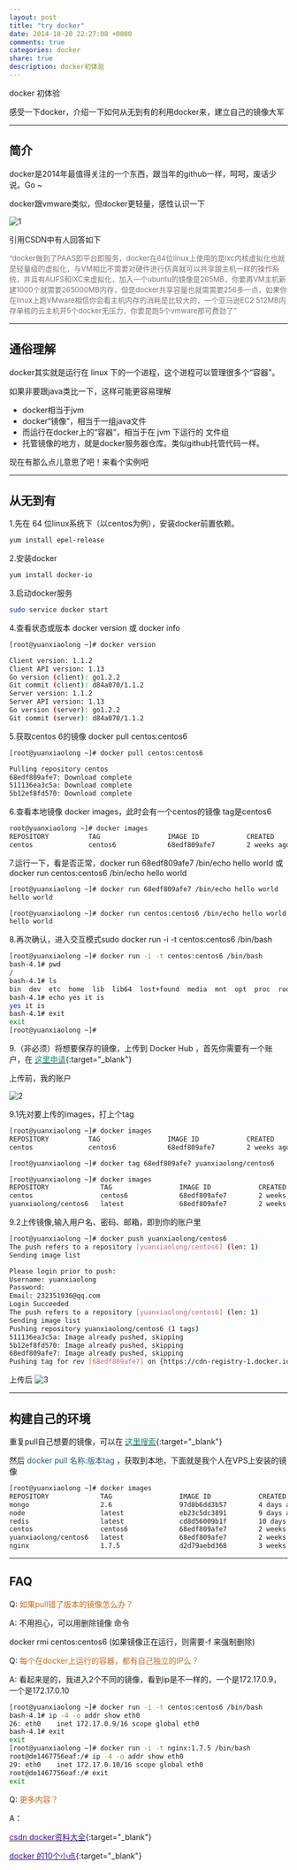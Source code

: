 ```yaml
---
layout: post
title: "try docker"
date: 2014-10-20 22:27:08 +0800
comments: true
categories: docker
share: true
description: docker初体验
---
```

docker 初体验

<!--more-->
感受一下docker，介绍一下如何从无到有的利用docker来，建立自己的镜像大军

---

## 简介

docker是2014年最值得关注的一个东西，跟当年的github一样，呵呵，废话少说。Go ~

docker跟vmware类似，但docker更轻量，感性认识一下

![1](/images/docker/20141020/1.png)

引用CSDN中有人回答如下

<font size="2" color="#7f7079">“docker做到了PAAS即平台即服务，docker在64位linux上使用的是lxc内核虚拟化也就是轻量级的虚拟化，与VM相比不需要对硬件进行仿真就可以共享跟主机一样的操作系统，并且有AUFS和lXC来虚拟化，加入一个ubuntu的镜像是265MB，你要再VM主机新建1000个就需要265000MB内存，但是docker共享容量也就需需要256多一点，如果你在linux上跑VMware相信你会看主机内存的消耗是比较大的，一个亚马逊EC2 512MB内存单核的云主机开5个docker无压力，你要是跑5个vmware那可费劲了”</font>

---

## 通俗理解

docker其实就是运行在 linux 下的一个进程，这个进程可以管理很多个“容器”。

如果非要跟java类比一下，这样可能更容易理解

* docker相当于jvm
* docker“镜像”，相当于一组java文件
* 而运行在docker上的“容器”，相当于在 jvm 下运行的 文件组
* 托管镜像的地方，就是docker服务器仓库。类似github托管代码一样。

现在有那么点儿意思了吧！来看个实例吧

---

## 从无到有

1.先在 64 位linux系统下（以centos为例），安装docker前置依赖。

```bash
yum install epel-release
```

2.安装docker

```bash
yum install docker-io
```


3.启动docker服务

```bash
sudo service docker start
```

4.查看状态或版本 docker version 或 docker info

```bash
[root@yuanxiaolong ~]# docker version

Client version: 1.1.2
Client API version: 1.13
Go version (client): go1.2.2
Git commit (client): d84a070/1.1.2
Server version: 1.1.2
Server API version: 1.13
Go version (server): go1.2.2
Git commit (server): d84a070/1.1.2
```

5.获取centos 6的镜像 docker pull centos:centos6

```bash
[root@yuanxiaolong ~]# docker pull centos:centos6

Pulling repository centos
68edf809afe7: Download complete
511136ea3c5a: Download complete
5b12ef8fd570: Download complete
```

6.查看本地镜像 docker images，此时会有一个centos的镜像 tag是centos6

```bash
root@yuanxiaolong ~]# docker images
REPOSITORY          TAG                 IMAGE ID            CREATED             VIRTUAL SIZE
centos              centos6             68edf809afe7        2 weeks ago         212.7 MB
```


7.运行一下，看是否正常，docker run 68edf809afe7 /bin/echo hello world 或 docker run centos:centos6 /bin/echo hello world

```bash
[root@yuanxiaolong ~]# docker run 68edf809afe7 /bin/echo hello world
hello world

[root@yuanxiaolong ~]# docker run centos:centos6 /bin/echo hello world
hello world
```

8.再次确认，进入交互模式sudo docker run -i -t centos:centos6 /bin/bash

```bash
[root@yuanxiaolong ~]# docker run -i -t centos:centos6 /bin/bash
bash-4.1# pwd
/
bash-4.1# ls
bin  dev  etc  home  lib  lib64  lost+found  media  mnt  opt  proc  root  sbin  selinux  srv  sys  tmp  usr  var
bash-4.1# echo yes it is
yes it is
bash-4.1# exit
exit
[root@yuanxiaolong ~]#
```

9.（非必须）将想要保存的镜像，上传到 Docker Hub ，首先你需要有一个账户，在 [<font color="#118d6c">这里申请</font>](https://hub.docker.com/account/login/){:target="_blank"}


上传前，我的账户

![2](/images/docker/20141020/2.png)

9.1先对要上传的images，打上个tag

```bash
[root@yuanxiaolong ~]# docker images
REPOSITORY          TAG                 IMAGE ID            CREATED             VIRTUAL SIZE
centos              centos6             68edf809afe7        2 weeks ago         212.7 MB

[root@yuanxiaolong ~]# docker tag 68edf809afe7 yuanxiaolong/centos6

[root@yuanxiaolong ~]# docker images
REPOSITORY             TAG                 IMAGE ID            CREATED             VIRTUAL SIZE
centos                 centos6             68edf809afe7        2 weeks ago         212.7 MB
yuanxiaolong/centos6   latest              68edf809afe7        2 weeks ago         212.7 MB
```

9.2上传镜像,输入用户名、密码、邮箱，即到你的账户里

```bash
[root@yuanxiaolong ~]# docker push yuanxiaolong/centos6
The push refers to a repository [yuanxiaolong/centos6] (len: 1)
Sending image list

Please login prior to push:
Username: yuanxiaolong
Password:
Email: 232351936@qq.com
Login Succeeded
The push refers to a repository [yuanxiaolong/centos6] (len: 1)
Sending image list
Pushing repository yuanxiaolong/centos6 (1 tags)
511136ea3c5a: Image already pushed, skipping
5b12ef8fd570: Image already pushed, skipping
68edf809afe7: Image already pushed, skipping
Pushing tag for rev [68edf809afe7] on {https://cdn-registry-1.docker.io/v1/repositories/yuanxiaolong/centos6/tags/latest}
```

上传后
![3](/images/docker/20141020/3.png)

---

## 构建自己的环境

重复pull自己想要的镜像，可以在  [<font color="#118d6c">这里搜索</font>](https://registry.hub.docker.com/){:target="_blank"}

然后 <font color="#1e5d75">docker pull 名称:版本tag </font>，获取到本地，下面就是我个人在VPS上安装的镜像

```bash
[root@yuanxiaolong ~]# docker images
REPOSITORY             TAG                 IMAGE ID            CREATED             VIRTUAL SIZE
mongo                  2.6                 97d8b6dd3b57        4 days ago          391.4 MB
node                   latest              eb23c5dc3891        9 days ago          728.9 MB
redis                  latest              cd8d56009b1f        10 days ago         110.8 MB
centos                 centos6             68edf809afe7        2 weeks ago         212.7 MB
yuanxiaolong/centos6   latest              68edf809afe7        2 weeks ago         212.7 MB
nginx                  1.7.5               d2d79aebd368        3 weeks ago         100.2 MB
```
---

## FAQ

Q: <font color="#c46a1d">如果pull错了版本的镜像怎么办？</font>

A: 不用担心，可以用删除镜像 命令

docker rmi centos:centos6 (如果镜像正在运行，则需要-f 来强制删除)

Q: <font color="#c46a1d">每个在docker上运行的容器，都有自己独立的IP么？</font>

A: 看起来是的，我进入2个不同的镜像，看到ip是不一样的，一个是172.17.0.9，一个是172.17.0.10

```bash
[root@yuanxiaolong ~]# docker run -i -t centos:centos6 /bin/bash
bash-4.1# ip -4 -o addr show eth0
26: eth0    inet 172.17.0.9/16 scope global eth0
bash-4.1# exit
exit
[root@yuanxiaolong ~]# docker run -i -t nginx:1.7.5 /bin/bash
root@de1467756eaf:/# ip -4 -o addr show eth0
29: eth0    inet 172.17.0.10/16 scope global eth0
root@de1467756eaf:/# exit
exit
```

Q: <font color="#c46a1d"> 更多内容？</font>

A：

[<font color="#340ba7">csdn docker资料大全</font>](http://special.csdncms.csdn.net/BeDocker/){:target="_blank"}

[<font color="#340ba7">docker 的10个小点</font>](http://docker.u.qiniudn.com/15_Docker_Tips_in_5_Minutes.pdf){:target="_blank"}
